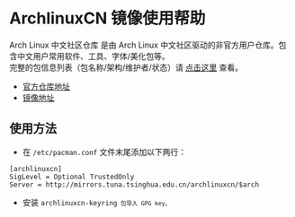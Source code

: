 # ArchlinuxCN 镜像使用帮助  

Arch Linux 中文社区仓库 是由 Arch Linux 中文社区驱动的非官方用户仓库。包含中文用户常用软件、工具、字体/美化包等。  
完整的包信息列表（包名称/架构/维护者/状态）请 [点击这里](https://github.com/archlinuxcn/repo) 查看。  
* [官方仓库地址](http://repo.archlinuxcn.org)  
* [镜像地址](http://mirrors.tuna.tsinghua.edu.cn/archlinuxcn/)  

## 使用方法  

* 在 <code>/etc/pacman.conf</code> 文件末尾添加以下两行：  
<pre><code>[archlinuxcn]  
SigLevel = Optional TrustedOnly  
Server = http://mirrors.tuna.tsinghua.edu.cn/archlinuxcn/$arch</code></pre>  

* 安装 <code>archlinuxcn-keyring<code> 包导入 GPG key。
